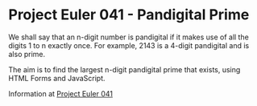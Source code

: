 # Project Euler 041 - Pandigital Prime

We shall say that an n-digit number is pandigital if it makes use of all the digits 1 to n exactly once.  For example, 2143 is a 4-digit pandigital and is also prime.

The aim is to find the largest n-digit pandigital prime that exists, using HTML Forms and JavaScript.

Information at [Project Euler 041](https://projecteuler.net/problem=41)



